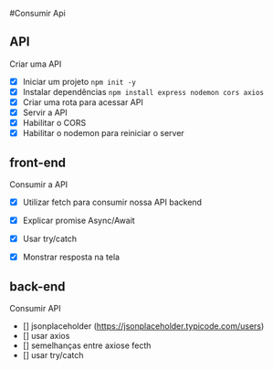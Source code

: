 #Consumir Api

## API

Criar uma API
- [x] Iniciar um projeto `npm init -y`
- [x] Instalar dependências `npm install express nodemon cors axios`
- [x] Criar uma rota para acessar API
- [x] Servir a API
- [x] Habilitar o CORS
- [x] Habilitar o nodemon para reiniciar o server

## front-end

Consumir a API
- [x] Utilizar fetch para consumir nossa API backend
- [x] Explicar promise Async/Await
- [x] Usar try/catch
- [x] Monstrar resposta na tela


## back-end

Consumir API
- [] jsonplaceholder (https://jsonplaceholder.typicode.com/users)
- [] usar axios
- [] semelhanças entre axiose fecth
- [] usar try/catch